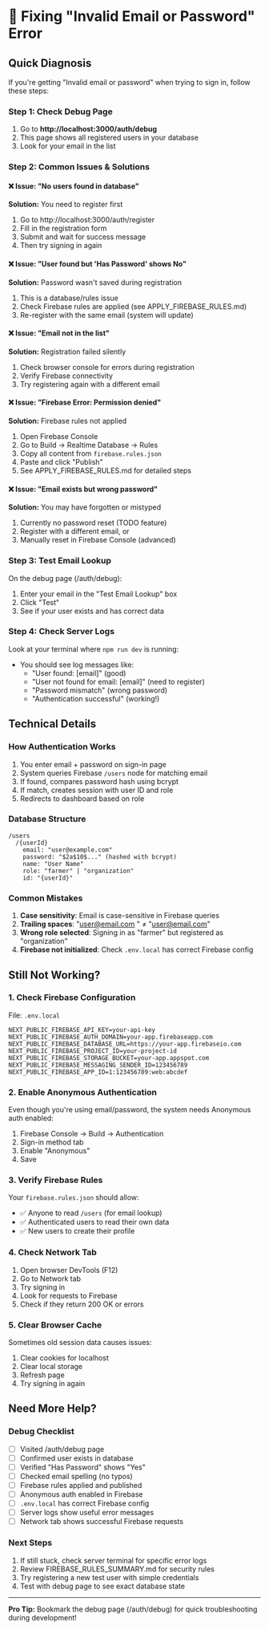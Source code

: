 # 🔧 Fixing "Invalid Email or Password" Error

## Quick Diagnosis

If you're getting "Invalid email or password" when trying to sign in, follow these steps:

### Step 1: Check Debug Page
1. Go to **http://localhost:3000/auth/debug**
2. This page shows all registered users in your database
3. Look for your email in the list

### Step 2: Common Issues & Solutions

#### ❌ Issue: "No users found in database"
**Solution:** You need to register first
1. Go to http://localhost:3000/auth/register
2. Fill in the registration form
3. Submit and wait for success message
4. Then try signing in again

#### ❌ Issue: "User found but 'Has Password' shows No"
**Solution:** Password wasn't saved during registration
1. This is a database/rules issue
2. Check Firebase rules are applied (see APPLY_FIREBASE_RULES.md)
3. Re-register with the same email (system will update)

#### ❌ Issue: "Email not in the list"
**Solution:** Registration failed silently
1. Check browser console for errors during registration
2. Verify Firebase connectivity
3. Try registering again with a different email

#### ❌ Issue: "Firebase Error: Permission denied"
**Solution:** Firebase rules not applied
1. Open Firebase Console
2. Go to Build → Realtime Database → Rules
3. Copy all content from `firebase.rules.json`
4. Paste and click "Publish"
5. See APPLY_FIREBASE_RULES.md for detailed steps

#### ❌ Issue: "Email exists but wrong password"
**Solution:** You may have forgotten or mistyped
1. Currently no password reset (TODO feature)
2. Register with a different email, or
3. Manually reset in Firebase Console (advanced)

### Step 3: Test Email Lookup
On the debug page (/auth/debug):
1. Enter your email in the "Test Email Lookup" box
2. Click "Test"
3. See if your user exists and has correct data

### Step 4: Check Server Logs
Look at your terminal where `npm run dev` is running:
- You should see log messages like:
  - "User found: [email]" (good)
  - "User not found for email: [email]" (need to register)
  - "Password mismatch" (wrong password)
  - "Authentication successful" (working!)

## Technical Details

### How Authentication Works
1. You enter email + password on sign-in page
2. System queries Firebase `/users` node for matching email
3. If found, compares password hash using bcrypt
4. If match, creates session with user ID and role
5. Redirects to dashboard based on role

### Database Structure
```
/users
  /{userId}
    email: "user@example.com"
    password: "$2a$10$..." (hashed with bcrypt)
    name: "User Name"
    role: "farmer" | "organization"
    id: "{userId}"
```

### Common Mistakes
1. **Case sensitivity**: Email is case-sensitive in Firebase queries
2. **Trailing spaces**: "user@email.com " ≠ "user@email.com"
3. **Wrong role selected**: Signing in as "farmer" but registered as "organization"
4. **Firebase not initialized**: Check `.env.local` has correct Firebase config

## Still Not Working?

### 1. Check Firebase Configuration
File: `.env.local`
```
NEXT_PUBLIC_FIREBASE_API_KEY=your-api-key
NEXT_PUBLIC_FIREBASE_AUTH_DOMAIN=your-app.firebaseapp.com
NEXT_PUBLIC_FIREBASE_DATABASE_URL=https://your-app.firebaseio.com
NEXT_PUBLIC_FIREBASE_PROJECT_ID=your-project-id
NEXT_PUBLIC_FIREBASE_STORAGE_BUCKET=your-app.appspot.com
NEXT_PUBLIC_FIREBASE_MESSAGING_SENDER_ID=123456789
NEXT_PUBLIC_FIREBASE_APP_ID=1:123456789:web:abcdef
```

### 2. Enable Anonymous Authentication
Even though you're using email/password, the system needs Anonymous auth enabled:
1. Firebase Console → Build → Authentication
2. Sign-in method tab
3. Enable "Anonymous"
4. Save

### 3. Verify Firebase Rules
Your `firebase.rules.json` should allow:
- ✅ Anyone to read `/users` (for email lookup)
- ✅ Authenticated users to read their own data
- ✅ New users to create their profile

### 4. Check Network Tab
1. Open browser DevTools (F12)
2. Go to Network tab
3. Try signing in
4. Look for requests to Firebase
5. Check if they return 200 OK or errors

### 5. Clear Browser Cache
Sometimes old session data causes issues:
1. Clear cookies for localhost
2. Clear local storage
3. Refresh page
4. Try signing in again

## Need More Help?

### Debug Checklist
- [ ] Visited /auth/debug page
- [ ] Confirmed user exists in database
- [ ] Verified "Has Password" shows "Yes"
- [ ] Checked email spelling (no typos)
- [ ] Firebase rules applied and published
- [ ] Anonymous auth enabled in Firebase
- [ ] `.env.local` has correct Firebase config
- [ ] Server logs show useful error messages
- [ ] Network tab shows successful Firebase requests

### Next Steps
1. If still stuck, check server terminal for specific error logs
2. Review FIREBASE_RULES_SUMMARY.md for security rules
3. Try registering a new test user with simple credentials
4. Test with debug page to see exact database state

---

**Pro Tip:** Bookmark the debug page (/auth/debug) for quick troubleshooting during development!

